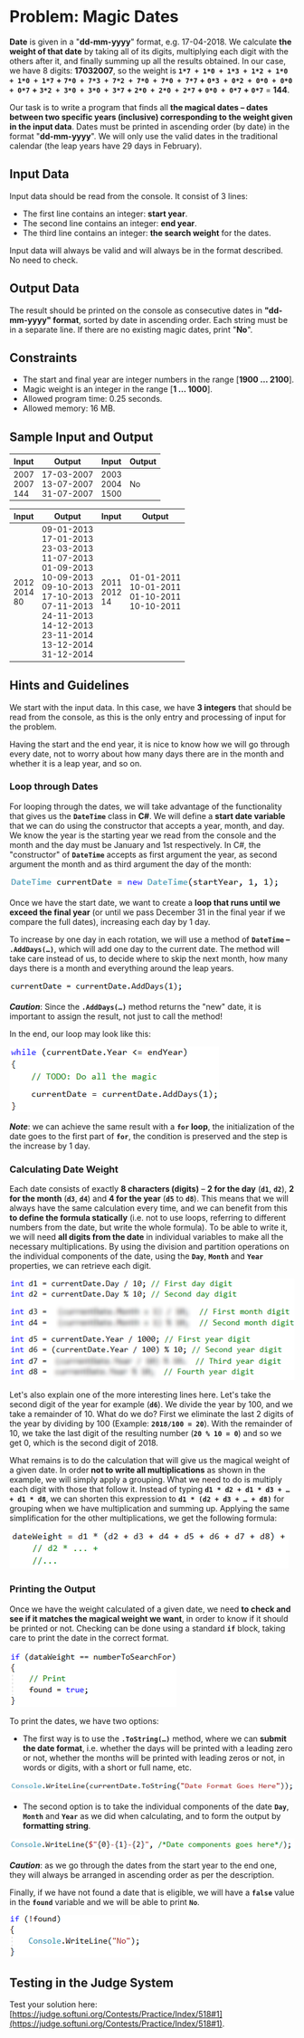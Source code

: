 # Problem: Magic Dates

**Date** is given in a "**dd-mm-yyyy**" format, e.g. 17-04-2018. We calculate **the weight of that date** by taking all of its digits, multiplying each digit with the others after it, and finally summing up all the results obtained. In our case, we have 8 digits: **17032007**, so the weight is **`1*7 + 1*0 + 1*3 + 1*2 + 1*0 + 1*0 + 1*7`** **+** **`7*0 + 7*3 + 7*2 + 7*0 + 7*0 + 7*7`** **+** **`0*3 + 0*2 + 0*0 + 0*0 + 0*7`** **+** **`3*2 + 3*0 + 3*0 + 3*7`** **+** **`2*0 + 2*0 + 2*7`** **+** **`0*0 + 0*7`** **+** **`0*7`** = **144**.

Our task is to write a program that finds all **the magical dates – dates between two specific years (inclusive) corresponding to the weight given in the input data**. Dates must be printed in ascending order (by date) in the format "**dd-mm-yyyy**". We will only use the valid dates in the traditional calendar (the leap years have 29 days in February).

## Input Data

Input data should be read from the console. It consist of 3 lines:

   * The first line contains an integer: **start year**.
   * The second line contains an integer: **end year**.
   * The third line contains an integer: **the search weight** for the dates.

Input data will always be valid and will always be in the format described. No need to check.

## Output Data

The result should be printed on the console as consecutive dates in **"dd-mm-yyyy" format**, sorted by date in ascending order. Each string must be in a separate line. If there are no existing magic dates, print "**No**".

## Constraints

   * The start and final year are integer numbers in the range [**1900 … 2100**].
   * Magic weight is an integer in the range [**1 … 1000**].
   * Allowed program time: 0.25 seconds.
   * Allowed memory: 16 MB.

## Sample Input and Output

| Input | Output      | Input | Output      |
|------|------------|------|------------|
|2007<br>2007<br>144|17-03-2007<br>13-07-2007<br>31-07-2007|2003<br>2004<br>1500<br>|No|

| Input | Output      | Input | Output      |
|------|------------|------|------------|
|2012<br>2014<br>80|09-01-2013<br>17-01-2013<br>23-03-2013<br>11-07-2013<br>01-09-2013<br>10-09-2013<br>09-10-2013<br>17-10-2013<br>07-11-2013<br>24-11-2013<br>14-12-2013<br>23-11-2014<br>13-12-2014<br>31-12-2014|2011<br>2012<br>14<br>|01-01-2011<br>10-01-2011<br>01-10-2011<br>10-10-2011|

## Hints and Guidelines

We start with the input data. In this case, we have **3 integers** that should be read from the console, as this is the only entry and processing of input for the problem.

Having the start and the end year, it is nice to know how we will go through every date, not to worry about how many days there are in the month and whether it is a leap year, and so on.

### Loop through Dates

For looping through the dates, we will take advantage of the functionality that gives us the **`DateTime`** class in **C#**. We will define a **start date variable** that we can do using the constructor that accepts a year, month, and day. We know the year is the starting year we read from the console and the month and the day must be January and 1st respectively. In C#, the "constructor" of **`DateTime`** accepts as first argument the year, as second argument the month and as third argument the day of the month:

![](/assets/chapter-9-images/02.Magic-dates-01.png)

Once we have the start date, we want to create a **loop that runs until we exceed the final year** (or until we pass December 31 in the final year if we compare the full dates), increasing each day by 1 day.

To increase by one day in each rotation, we will use a method of **`DateTime` – `.AddDays(…)`**, which will add one day to the current date. The method will take care instead of us, to decide where to skip the next month, how many days there is a month and everything around the leap years.

![](/assets/chapter-9-images/02.Magic-dates-02.png)

***Caution***: Since the **`.AddDays(…)`** method returns the "new" date, it is important to assign the result, not just to call the method!

In the end, our loop may look like this:

![](/assets/chapter-9-images/02.Magic-dates-03.png)

***Note***: we can achieve the same result with a **`for` loop**, the initialization of the date goes to the first part of **`for`**, the condition is preserved and the step is the increase by 1 day.

### Calculating Date Weight

Each date consists of exactly **8 characters (digits)** – **2 for the day** (**`d1`**, **`d2`**), **2 for the month** (**`d3`**, **`d4`**) and **4 for the year** (**`d5`** to **`d8`**). This means that we will always have the same calculation every time, and we can benefit from this **to define the formula statically** (i.e. not to use loops, referring to different numbers from the date, but write the whole formula). To be able to write it, we will need **all digits from the date** in individual variables to make all the necessary multiplications. By using the division and partition operations on the individual components of the date, using the **`Day`**, **`Month`** and **`Year`** properties, we can retrieve each digit.

![](/assets/chapter-9-images/02.Magic-dates-04.png)

Let's also explain one of the more interesting lines here. Let's take the second digit of the year for example (**`d6`**). We divide the year by 100, and we take a remainder of 10. What do we do? First we eliminate the last 2 digits of the year by dividing by 100 (Example: **`2018/100 = 20`**). With the remainder of 10, we take the last digit of the resulting number (**`20 % 10 = 0`**) and so we get 0, which is the second digit of 2018.

What remains is to do the calculation that will give us the magical weight of a given date. In order **not to write all multiplications** as shown in the example, we will simply apply a grouping. What we need to do is multiply each digit with those that follow it. Instead of typing **`d1 * d2 + d1 * d3 + … + d1 * d8`**, we can shorten this expression to **`d1 * (d2 + d3 + … + d8)`** for grouping when we have multiplication and summing up. Applying the same simplification for the other multiplications, we get the following formula:

![](/assets/chapter-9-images/02.Magic-dates-05.png)

### Printing the Output

Once we have the weight calculated of a given date, we need **to check and see if it matches the magical weight we want**, in order to know if it should be printed or not. Checking can be done using a standard **`if`** block, taking care to print the date in the correct format.

![](/assets/chapter-9-images/02.Magic-dates-06.png)

To print the dates, we have two options:

   * The first way is to use the **`.ToString(…)`** method, where we can **submit the date format**, i.e. whether the days will be printed with a leading zero or not, whether the months will be printed with leading zeros or not, in words or digits, with a short or full name, etc.

![](/assets/chapter-9-images/02.Magic-dates-07.png)

   * The second option is to take the individual components of the date **`Day`**, **`Month`** and **`Year`** as we did when calculating, and to form the output by **formatting string**.

![](/assets/chapter-9-images/02.Magic-dates-08.png)

***Caution***: as we go through the dates from the start year to the end one, they will always be arranged in ascending order as per the description.

Finally, if we have not found a date that is eligible, we will have a **`false`** value in the **`found`** variable and we will be able to print **`No`**.

![](/assets/chapter-9-images/02.Magic-dates-09.png)

## Testing in the Judge System

Test your solution here: [https://judge.softuni.org/Contests/Practice/Index/518#1](https://judge.softuni.org/Contests/Practice/Index/518#1).
